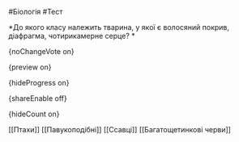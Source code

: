 #Біологія #Тест

*До якого класу належить тварина, у якої є волосяний покрив, діафрагма, чотирикамерне серце? *

{noChangeVote on}

{preview on}

{hideProgress on}

{shareEnable off}

{hideCount on}

[[Птахи]]
[[Павукоподібні]]
[[Ссавці]]
[[Багатощетинкові черви]]
